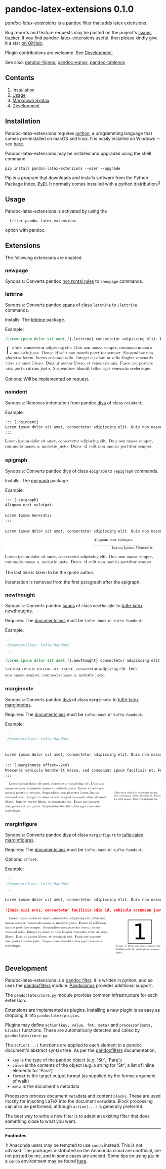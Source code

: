
pandoc-latex-extensions 0.1.0
=============================

*pandoc-latex-extensions* is a [pandoc] filter that adds latex extensions.

Bug reports and feature requests may be posted on the project's [Issues tracker].  If you find pandoc-latex-extensions useful, then please kindly give it a star [on GitHub].

Plugin contributions are welcome.  See [Development](#development).

See also: [pandoc-fignos], [pandoc-eqnos], [pandoc-tablenos]

[pandoc]: http://pandoc.org/
[Issues tracker]: https://github.com/tomduck/pandoc-latex-extensions/issues
[on GitHub]:  https://github.com/tomduck/pandoc-latex-extensions
[pandoc-fignos]: https://github.com/tomduck/pandoc-fignos
[pandoc-eqnos]: https://github.com/tomduck/pandoc-eqnos
[pandoc-tablenos]: https://github.com/tomduck/pandoc-tablenos


Contents
--------

 1. [Installation](#installation)
 2. [Usage](#usage)
 3. [Markdown Syntax](#markdown-syntax)
 4. [Development](#development)


Installation
------------

Pandoc-latex-extensions requires [python], a programming language that comes pre-installed on macOS and linux.  It is easily installed on Windows -- see [here](https://realpython.com/installing-python/).

Pandoc-latex-extensions may be installed and upgraded using the shell command

    pip install pandoc-latex-extensions --user --upgrade

Pip is a program that downloads and installs software from the Python Package Index, [PyPI].  It normally comes installed with a python distribution.<sup>[2](#footnote1)</sup>

[python]: https://www.python.org/
[PyPI]: https://pypi.python.org/pypi
[README.developers]: README.developers


Usage
-----

Pandoc-latex-extensions is activated by using the

    --filter pandoc-latex-extensions

option with pandoc.


Extensions
----------

The following extensions are enabled.


### newpage ###

Synopsis: Converts pandoc [horizontal rules](https://pandoc.org/MANUAL.html#horizontal-rules) to `\newpage` commands.


### lettrine ###

Synopsis: Converts pandoc [spans](https://pandoc.org/MANUAL.html#divs-and-spans) of class `lettrine` to `\lettrine` commands.

Installs: The [lettrine](https://www.ctan.org/pkg/tufte-latex) package.

Example:

~~~markdown
[Lorem ipsum dolor sit amet,]{.lettrine} consectetur adipiscing elit. Duis non massa semper, commodo massa a, molestie justo. Donec id velit non mauris porttitor semper. Suspendisse non pharetra lorem, luctus euismod odio. Integer eu diam at odio feugiat venenatis vitae sit amet libero. Duis ut auctor libero, et venenatis nisi. Fusce nec posuere nisi, porta rutrum justo. Suspendisse blandit tellus eget venenatis scelerisque.
~~~

![lettrine demonstration](img/lettrine.png)

Options: Will be implemented on request.


### noindent ###

Synopsis: Removes indentation from pandoc [divs](https://pandoc.org/MANUAL.html#divs-and-spans) of class `noindent`.

Example:

~~~markdown
::: {.noindent}
Lorem ipsum dolor sit amet, consectetur adipiscing elit. Duis non massa semper, commodo massa a, molestie justo. Donec id velit non mauris porttitor semper.
:::
~~~

![noindent demonstration](img/noindent.png)


### epigraph ###

Synopsis: Converts pandoc [divs](https://pandoc.org/MANUAL.html#divs-and-spans) of class `epigraph` to `\epigraph` commands.

Installs: The [epigraph](https://ctan.org/pkg/epigraph) package.

Example:

~~~markdown
::: {.epigraph}
Aliquam erat volutpat.

Lorem Ipsum Generatis
:::

Lorem ipsum dolor sit amet, consectetur adipiscing elit. Duis non massa semper, commodo massa a, molestie justo. Donec id velit non mauris porttitor semper.
~~~

![epigraph demonstration](img/epigraph.png)

The last line is taken to be the quote author.

Indentation is removed from the first paragraph after the epigraph.


### newthought ###

Synopsis: Converts pandoc [spans](https://pandoc.org/MANUAL.html#divs-and-spans) of class `newthought` to [tufte-latex newthoughts](https://www.ctan.org/pkg/tufte-latex).

Requires: The [documentclass](https://pandoc.org/MANUAL.html#variables-for-latex) must be `tufte-book` or `tufte-handout`.

Example:

~~~markdown
---
 documentclass: tufte-handout
...

[Lorem ipsum dolor sit amet,]{.newthought} consectetur adipiscing elit. Duis non massa semper, commodo massa a, molestie justo.
~~~

![newthought demonstration](img/newthought.png)


### marginnote ###

Synopsis: Converts pandoc [divs](https://pandoc.org/MANUAL.html#divs-and-spans) of class `marginnote` to [tufte-latex marginnotes](https://www.ctan.org/pkg/tufte-latex).

Requires: The [documentclass](https://pandoc.org/MANUAL.html#variables-for-latex) must be `tufte-book` or `tufte-handout`.

Example:

~~~markdown
---
 documentclass: tufte-handout
...

Lorem ipsum dolor sit amet, consectetur adipiscing elit. Duis non massa semper, commodo massa a, molestie justo. Donec id velit non mauris porttitor semper. Suspendisse non pharetra lorem, luctus euismod odio. Integer eu diam at odio feugiat venenatis vitae sit amet libero. Duis ut auctor libero, et venenatis nisi. Fusce nec posuere nisi, porta rutrum justo. Suspendisse blandit tellus eget venenatis scelerisque.

::: {.marginnote offset=-2cm}
Maecenas vehicula hendrerit massa, sed consequat ipsum facilisis et. Fusce eu velit neque. Duis vel aliquam ex.
:::
~~~

![marginnote demonstration](img/marginnote.png)


### marginfigure ###

Synopsis: Converts pandoc [divs](https://pandoc.org/MANUAL.html#implicit_figures) of class `marginfigure` to [tufte-latex marginfigures](https://www.ctan.org/pkg/tufte-latex).

Requires: The [documentclass](https://pandoc.org/MANUAL.html#variables-for-latex) must be `tufte-book` or `tufte-handout`.

Options: `offset`.

Example:

~~~markdown
---
 documentclass: tufte-handout
...

Lorem ipsum dolor sit amet, consectetur adipiscing elit. Duis non massa semper, commodo massa a, molestie justo. Donec id velit non mauris porttitor semper. Suspendisse non pharetra lorem, luctus euismod odio. Integer eu diam at odio feugiat venenatis vitae sit amet libero. Duis ut auctor libero, et venenatis nisi. Fusce nec posuere nisi, porta rutrum justo. Suspendisse blandit tellus eget venenatis scelerisque.

![Duis nisi eros, consectetur facilisis odio id, vehicula accumsan justo.](plot.png){.marginfigure offset=-2cm}
~~~

![marginfigure demonstration](img/marginfigure.png)


Development
-----------

Pandoc-latex-extensions is a [pandoc filter](https://pandoc.org/filters.html).  It is written in python, and so uses the [pandocfilters](https://github.com/jgm/pandocfilters) module. [Pandocxnos](https://github.com/tomduck/pandocxnos) provides additional support.

The `pandoclatex/core.py` module provides common infrastructure for each extension.

Extensions are implemented as plugins.  Installing a new plugin is as easy as dropping it into `pandoclatex/plugins`.

Plugins may define `action(key, value, fmt, meta)` and `processor(meta, blocks)` functions.  These are automatically detected and called by `pandoclatex/core.py`.

The `action(...)` functions are applied to each element in a pandoc document's abstract syntax tree.  As per the [pandocfilters](https://github.com/jgm/pandocfilters) documentation,

* `key` is the type of the pandoc object (e.g. 'Str', 'Para');
* `value` is the contents of the object (e.g. a string for 'Str', a
  list of inline elements for 'Para')
* `format` is the target output format (as supplied by the format
   argument of walk)
* `meta` is the document's metadata

Processors process document `meta`data and content `blocks`.  These are used mostly for injecting LaTeX into the document `meta`data.  Block processing can also be performed, although `action(...)` is generally preferred.

The best way to write a new filter is to adapt an existing filter that does something close to what you want.


----

**Footnotes**

<a name="footnote1">1</a>: Anaconda users may be tempted to use `conda` instead.  This is not advised.  The packages distributed on the Anaconda cloud are unofficial, are not posted by me, and in some cases are ancient.  Some tips on using `pip` in a `conda` environment may be found [here](https://www.anaconda.com/using-pip-in-a-conda-environment/).
